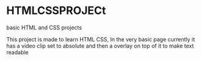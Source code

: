 # HTMLCSSPROJECt
basic HTML and CSS projects

This project is made to learn HTML CSS, In the very basic page currently it has a video clip set to absolute and then a overlay on top of it to make text readable
